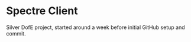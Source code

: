 # Spectre Client
Silver DofE project, started around a week before initial GitHub setup and commit.
